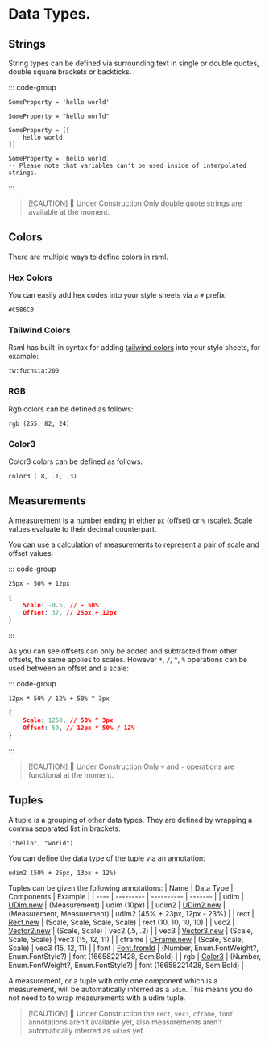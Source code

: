 # Data Types.





## Strings
String types can be defined via surrounding text in single or double quotes, double square brackets or backticks.

::: code-group
```rsml [Single Quotes]
SomeProperty = 'hello world'
```

```rsml [Double Quotes]
SomeProperty = "hello world"
```

```rsml [Double Square Brackets]
SomeProperty = [[
    hello world
]]
```

```rsml [Backticks]
SomeProperty = `hello world`
-- Please note that variables can't be used inside of interpolated strings.
```
:::

> [!CAUTION] 🚧 Under Construction
> Only double quote strings are available at the moment.





## Colors

There are multiple ways to define colors in rsml.

### Hex Colors
You can easily add hex codes into your style sheets via a `#` prefix:
```rsml
#C586C0
```

### Tailwind Colors

Rsml has built-in syntax for adding [tailwind colors](https://tailwindcss.com/docs/customizing-colors) into your style sheets, for example:
```rsml
tw:fuchsia:200
```

### RGB

Rgb colors can be defined as follows:
```rsml
rgb (255, 82, 24)
```


### Color3

Color3 colors can be defined as follows:
```rsml
color3 (.8, .1, .3)
```





## Measurements
A measurement is a number ending in either `px` (offset) or `%` (scale). Scale values evaluate to their decimal counterpart.

You can use a calculation of measurements to represent a pair of scale and offset values:

::: code-group
```rsml [Calculation]
25px - 50% + 12px
```

```json [Evaluates To]
{
    Scale: -0.5, // - 50%
    Offset: 37, // 25px + 12px
}
```
:::


As you can see offsets can only be added and subtracted from other offsets, the same applies to scales. However `*`, `/`, `^`, `%` operations can be used between an offset and a scale:

::: code-group
```rsml [Calculation]
12px * 50% / 12% + 50% ^ 3px
```

```json [Evaluates To]
{
    Scale: 1250, // 50% ^ 3px
    Offset: 50, // 12px * 50% / 12%
}
```
:::

> [!CAUTION] 🚧 Under Construction
> Only `+` and `-` operations are functional at the moment.





## Tuples
A tuple is a grouping of other data types. They are defined by wrapping a comma separated list in brackets:
```rsml
("hello", "world")
```

You can define the data type of the tuple via an annotation:
```rsml
udim2 (50% + 25px, 13px + 12%)
```

Tuples can be given the following annotations:
| Name | Data Type | Components | Example |
| ---- | --------- | ---------- | ------- |
| udim | [UDim.new](https://create.roblox.com/docs/reference/engine/datatypes/UDim#new) | (Measurement) | udim (10px) |
| udim2 | [UDim2.new](https://create.roblox.com/docs/reference/engine/datatypes/UDim2#new) | (Measurement, Measurement) | udim2 (45% + 23px, 12px - 23%) |
| rect | [Rect.new](https://create.roblox.com/docs/reference/engine/datatypes/Rect#new) | (Scale, Scale, Scale, Scale) | rect (10, 10, 10, 10) |
| vec2 | [Vector2.new](https://create.roblox.com/docs/reference/engine/datatypes/Vector2#new) | (Scale, Scale) | vec2 (.5, .2) |
| vec3 | [Vector3.new](https://create.roblox.com/docs/reference/engine/datatypes/Vector3#new) | (Scale, Scale, Scale) | vec3 (15, 12, 11) |
| cframe | [CFrame.new](https://create.roblox.com/docs/reference/engine/datatypes/CFrame#new) | (Scale, Scale, Scale) | vec3 (15, 12, 11) |
| font | [Font.fromId](https://create.roblox.com/docs/reference/engine/datatypes/Font#fromId) | (Number, Enum.FontWeight?, Enum.FontStyle?) | font (16658221428, SemiBold) |
| rgb | [Color3](https://create.roblox.com/docs/reference/engine/datatypes/Font#fromId) | (Number, Enum.FontWeight?, Enum.FontStyle?) | font (16658221428, SemiBold) |

A measurement, or a tuple with only one component which is a measurement, will be automatically inferred as a `udim`. This means you do not need to to wrap measurements with a udim tuple.


> [!CAUTION] 🚧 Under Construction
> the `rect`, `vec3`, `cframe`, `font` annotations aren't available yet, also measurements aren't automatically inferred as `udim`s yet.